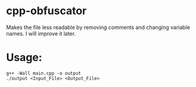# cpp-obfuscator
Makes the file less readable by removing comments and changing variable names. I will improve it later.
# Usage:
```
g++ -Wall main.cpp -o output
./output <Input_File> <Output_File>
```

